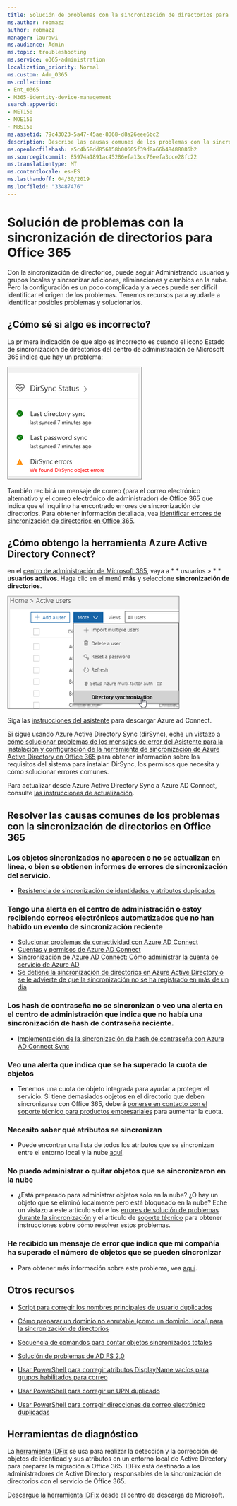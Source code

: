 ```yaml
---
title: Solución de problemas con la sincronización de directorios para Office 365
ms.author: robmazz
author: robmazz
manager: laurawi
ms.audience: Admin
ms.topic: troubleshooting
ms.service: o365-administration
localization_priority: Normal
ms.custom: Adm_O365
ms.collection:
- Ent_O365
- M365-identity-device-management
search.appverid:
- MET150
- MOE150
- MBS150
ms.assetid: 79c43023-5a47-45ae-8068-d8a26eee6bc2
description: Describe las causas comunes de los problemas con la sincronización de directorios en Office 365 y proporciona algunos métodos para ayudar a solucionar problemas y resolverlos.
ms.openlocfilehash: a5c4b58dd856158b00605f39d8a66b48488086b2
ms.sourcegitcommit: 85974a1891ac45286efa13cc76eefa3cce28fc22
ms.translationtype: MT
ms.contentlocale: es-ES
ms.lasthandoff: 04/30/2019
ms.locfileid: "33487476"
---
```

# <a name="fixing-problems-with-directory-synchronization-for-office-365"></a>Solución de problemas con la sincronización de directorios para Office 365

Con la sincronización de directorios, puede seguir Administrando usuarios y grupos locales y sincronizar adiciones, eliminaciones y cambios en la nube. Pero la configuración es un poco complicada y a veces puede ser difícil identificar el origen de los problemas. Tenemos recursos para ayudarle a identificar posibles problemas y solucionarlos.
  
## <a name="how-do-i-know-if-something-is-wrong"></a>¿Cómo sé si algo es incorrecto?

La primera indicación de que algo es incorrecto es cuando el icono Estado de sincronización de directorios del centro de administración de Microsoft 365 indica que hay un problema:
  
![Icono de estado de sincronización de directorios de la versión preliminar del centro de administración](media/060006e9-de61-49d5-8979-e77cda198e71.png)
  
También recibirá un mensaje de correo (para el correo electrónico alternativo y el correo electrónico de administrador) de Office 365 que indica que el inquilino ha encontrado errores de sincronización de directorios. Para obtener información detallada, vea [identificar errores de sincronización de directorios en Office 365](identify-directory-synchronization-errors.md).
  
## <a name="how-do-i-get-azure-active-directory-connect-tool"></a>¿Cómo obtengo la herramienta Azure Active Directory Connect?

en el [centro de administración de Microsoft 365](https://admin.microsoft.com), vaya a * * usuarios \> * * **usuarios activos**. Haga clic en el menú **más** y seleccione **sincronización de directorios**. 
  
![En el menú más, elija sincronización de directorios.](media/dc6669e5-c01b-471e-9cdf-04f5d44e1c4b.png)
  
Siga las [instrucciones del asistente](set-up-directory-synchronization.md) para descargar Azure ad Connect. 
  
Si sigue usando Azure Active Directory Sync (dirSync), eche un vistazo a [cómo solucionar problemas de los mensajes de error del Asistente para la instalación y configuración de la herramienta de sincronización de Azure Active Directory en Office 365](https://go.microsoft.com/fwlink/p/?LinkId=396717) para obtener información sobre los requisitos del sistema para instalar. DirSync, los permisos que necesita y cómo solucionar errores comunes. 
  
Para actualizar desde Azure Active Directory Sync a Azure AD Connect, consulte [las instrucciones de actualización](https://go.microsoft.com/fwlink/p/?LinkId=733240).
  
## <a name="resolving-common-causes-of-problems-with-directory-synchronization-in-office-365"></a>Resolver las causas comunes de los problemas con la sincronización de directorios en Office 365

### <a name="synchronized-objects-arent-appearing-or-updating-online-or-im-getting-synchronization-error-reports-from-the-service"></a>**Los objetos sincronizados no aparecen o no se actualizan en línea, o bien se obtienen informes de errores de sincronización del servicio.**

- [Resistencia de sincronización de identidades y atributos duplicados](https://docs.microsoft.com/azure/active-directory/hybrid/how-to-connect-syncservice-duplicate-attribute-resiliency)

### <a name="i-have-an-alert-in-the-admin-center-or-am-receiving-automated-emails-that-there-hasnt-been-a-recent-synchronization-event"></a>**Tengo una alerta en el centro de administración o estoy recibiendo correos electrónicos automatizados que no han habido un evento de sincronización reciente**
- [Solucionar problemas de conectividad con Azure AD Connect](https://docs.microsoft.com/azure/active-directory/hybrid/tshoot-connect-connectivity)
- [Cuentas y permisos de Azure AD Connect](https://go.microsoft.com/fwlink/p/?LinkId=820598)
- [Sincronización de Azure AD Connect: Cómo administrar la cuenta de servicio de Azure AD](https://docs.microsoft.com/azure/active-directory/hybrid/how-to-connect-azureadaccount)
- [Se detiene la sincronización de directorios en Azure Active Directory o se le advierte de que la sincronización no se ha registrado en más de un día](https://support.microsoft.com/help/2882421/directory-synchronization-to-azure-active-directory-stops-or-you-re-warned-that-sync-hasn-t-registered-in-more-than-a-day)

### <a name="password-hashes-arent-synchronizing-or-im-seeing-an-alert-in-the-admin-center-that-there-hasnt-been-a-recent-password-hash-synchronization"></a>**Los hash de contraseña no se sincronizan o veo una alerta en el centro de administración que indica que no había una sincronización de hash de contraseña reciente.**
- [Implementación de la sincronización de hash de contraseña con Azure AD Connect Sync](https://docs.microsoft.com/azure/active-directory/hybrid/how-to-connect-password-hash-synchronization)

### <a name="im-seeing-an-alert-that-object-quota-exceeded"></a>**Veo una alerta que indica que se ha superado la cuota de objetos**
- Tenemos una cuota de objeto integrada para ayudar a proteger el servicio. Si tiene demasiados objetos en el directorio que deben sincronizarse con Office 365, deberá [ponerse en contacto con el soporte técnico para productos empresariales](https://support.office.com/article/32a17ca7-6fa0-4870-8a8d-e25ba4ccfd4b) para aumentar la cuota.

### <a name="i-need-to-know-which-attributes-are-synchronized"></a>**Necesito saber qué atributos se sincronizan**
- Puede encontrar una lista de todos los atributos que se sincronizan entre el entorno local y la nube [aquí](https://go.microsoft.com/fwlink/p/?LinkId=396719).

### <a name="i-cant-manage-or-remove-objects-that-were-synchronized-to-the-cloud"></a>**No puedo administrar o quitar objetos que se sincronizaron en la nube**
- ¿Está preparado para administrar objetos solo en la nube? ¿O hay un objeto que se eliminó localmente pero está bloqueado en la nube? Eche un vistazo a este artículo sobre los [errores de solución de problemas durante la sincronización](https://go.microsoft.com/fwlink/p/?linkid=842044) y el artículo de [soporte técnico](https://go.microsoft.com/fwlink/p/?LinkId=396720) para obtener instrucciones sobre cómo resolver estos problemas.

### <a name="i-got-an-error-message-that-my-company-has-exceeded-the-number-of-objects-that-can-be-synchronized"></a>**He recibido un mensaje de error que indica que mi compañía ha superado el número de objetos que se pueden sincronizar**
- Para obtener más información sobre este problema, vea [aquí](https://go.microsoft.com/fwlink/p/?LinkId=396721).
   
## <a name="other-resources"></a>Otros recursos

- [Script para corregir los nombres principales de usuario duplicados](https://go.microsoft.com/fwlink/p/?LinkId=396725)
    
- [Cómo preparar un dominio no enrutable (como un dominio. local) para la sincronización de directorios](prepare-a-non-routable-domain-for-directory-synchronization.md)
    
- [Secuencia de comandos para contar objetos sincronizados totales](https://go.microsoft.com/fwlink/p/?LinkId=396726)
    
- [Solución de problemas de AD FS 2,0](https://go.microsoft.com/fwlink/p/?LinkId=396727)
    
- [Usar PowerShell para corregir atributos DisplayName vacíos para grupos habilitados para correo](https://go.microsoft.com/fwlink/p/?LinkId=396728)
    
- [Usar PowerShell para corregir un UPN duplicado](https://go.microsoft.com/fwlink/p/?LinkId=396730)
    
- [Usar PowerShell para corregir direcciones de correo electrónico duplicadas](https://go.microsoft.com/fwlink/p/?LinkId=396731)
    
## <a name="diagnostic-tools"></a>Herramientas de diagnóstico

La [herramienta IDFix](prepare-directory-attributes-for-synch-with-idfix.md) se usa para realizar la detección y la corrección de objetos de identidad y sus atributos en un entorno local de Active Directory para preparar la migración a Office 365. IDFix está destinado a los administradores de Active Directory responsables de la sincronización de directorios con el servicio de Office 365. 

[Descargue la herramienta IDFix](https://go.microsoft.com/fwlink/p/?LinkId=396718) desde el centro de descarga de Microsoft.